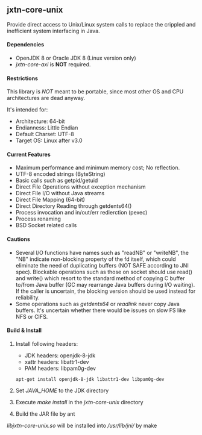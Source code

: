 jxtn-core-unix
--------------

Provide direct access to Unix/Linux system calls to replace the crippled and inefficient system interfacing in Java.

#### Dependencies

- OpenJDK 8 or Oracle JDK 8 (Linux version only)
- _jxtn-core-axi_ is **NOT** required.

#### Restrictions

This library is *NOT* meant to be portable, since most other OS and CPU architectures are dead anyway.

It's intended for:
- Architecture: 64-bit
- Endianness: Little Endian
- Default Charset: UTF-8
- Target OS: Linux after v3.0

#### Current Features

- Maximum performance and minimum memory cost; No reflection.
- UTF-8 encoded strings (ByteString)
- Basic calls such as getpid/getuid
- Direct File Operations without exception mechanism
- Direct File I/O without Java streams
- Direct File Mapping (64-bit) 
- Direct Directory Reading through getdents64()
- Process invocation and in/out/err redierction (pexec)
- Process renaming
- BSD Socket related calls

#### Cautions

- Several I/O functions have names such as "readNB" or "writeNB", the "NB" indicate non-blocking property of the fd
  itself, which could eliminate the need of duplicating buffers (NOT SAFE according to JNI spec).
  Blockable operations such as those on socket should use read() and write() which resort to the standard method of
  copying C buffer to/from Java buffer (GC may rearrange Java buffers during I/O waiting). If the caller is uncertain,
  the blocking version should be used instead for reliability.
- Some operations such as *getdents64* or *readlink* never copy Java buffers. It's uncertain whether there would be
  issues on slow FS like NFS or CIFS.

#### Build & Install

1. Install following headers:

   - JDK headers: openjdk-8-jdk
   - xattr headers: libattr1-dev
   - PAM headers: libpam0g-dev

   ```shell
   apt-get install openjdk-8-jdk libattr1-dev libpam0g-dev
   ```

2. Set *JAVA_HOME* to the JDK directory
3. Execute *make install* in the *jxtn-core-unix* directory
4. Build the JAR file by ant

*libjxtn-core-unix.so* will be installed into */usr/lib/jni/* by make
